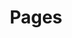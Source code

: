 ---
title: "Pages"
links:
  - name: "About Us"
    ref: "/about"
  - name: "Contact"
    ref: "/contact"
--- 